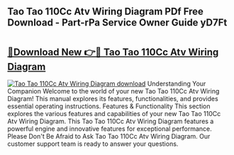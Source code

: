 ## Tao Tao 110Cc Atv Wiring Diagram PDf Free Download - Part-rPa Service Owner Guide yD7Ft

# <h2><a href="http://dfs4hjf.blite.top/?on=Tao+Tao+110Cc+Atv+Wiring+Diagram">🔗Download New 👉🔴 Tao Tao 110Cc Atv Wiring Diagram</a></h2>

[![Tao Tao 110Cc Atv Wiring Diagram download](https://i.imgur.com/lujVjoI.png)](http://dfs4hjf.blite.top/?on=Tao+Tao+110Cc+Atv+Wiring+Diagram)
Understanding Your Companion Welcome to the world of your new Tao Tao 110Cc Atv Wiring Diagram! This manual explores its features, functionalities, and provides essential operating instructions. Features & Functionality This section explores the various features and capabilities of your new Tao Tao 110Cc Atv Wiring Diagram. This Tao Tao 110Cc Atv Wiring Diagram features a powerful engine and innovative features for exceptional performance. Please Don't Be Afraid to Ask Tao Tao 110Cc Atv Wiring Diagram. Our customer support team is ready to answer your questions.
